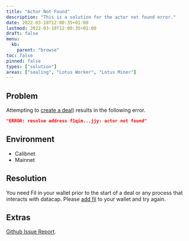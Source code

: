 ```yaml
---
title: "Actor Not Found"
description: "This is a solution for the actor not found error."
date: 2022-03-18T12:00:35+01:00
lastmod: 2022-03-18T12:00:35+01:00
draft: false
menu:
  kb:
    parent: "browse"
toc: false
pinned: false
types: ["solution"]
areas: ["sealing", "Lotus Worker", "Lotus Miner"]
---
```


## Problem

Attempting to [create a deal](https://lotus.filecoin.io/tutorials/lotus/store-and-retrieve/store-data)) results in the following error.

```json
"ERROR: resolve address f1qim...jjy: actor not found"
```

## Environment

- Calibnet
- Mainnet 

## Resolution
You need Fil in your wallet prior to the start of a deal or any process that interacts with datacap. Please [add fil](https://docs.filecoin.io/get-started/store-and-retrieve/setup/#adding-fil-to-your-wallet-or-using-filecoin-plus) to your wallet and try again.

## Extras

[Github Issue Report](https://github.com/filecoin-project/lotus/issues/8817). 


